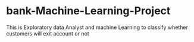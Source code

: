 # bank-Machine-Learning-Project
This is Exploratory data Analyst and machine Learning to classify whether customers will exit account or not
